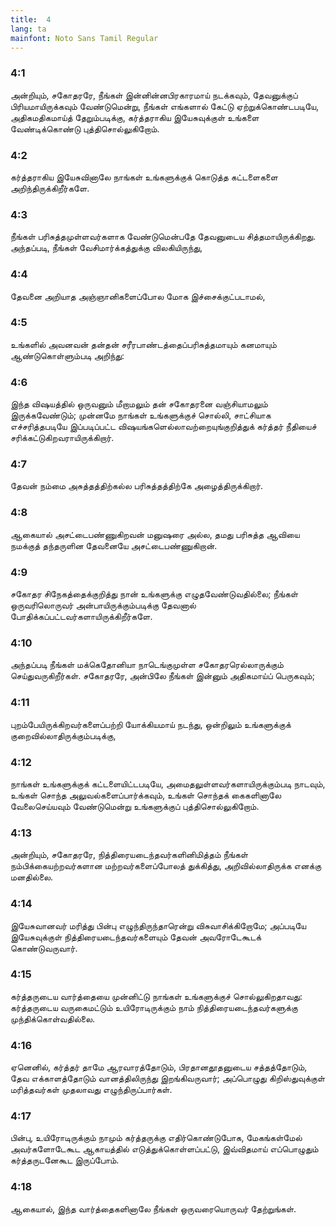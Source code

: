 ```yaml
---
title:  4
lang: ta
mainfont: Noto Sans Tamil Regular
---
```


###  4:1

அன்றியும், சகோதரரே, நீங்கள் இன்னின்னபிரகாரமாய் நடக்கவும், தேவனுக்குப் பிரியமாயிருக்கவும் வேண்டுமென்று, நீங்கள் எங்களால் கேட்டு ஏற்றுக்கொண்டபடியே, அதிகமதிகமாய்த் தேறும்படிக்கு, கர்த்தராகிய இயேசுவுக்குள் உங்களை வேண்டிக்கொண்டு புத்திசொல்லுகிறோம்.

###  4:2

கர்த்தராகிய இயேசுவினாலே நாங்கள் உங்களுக்குக் கொடுத்த கட்டளைகளை அறிந்திருக்கிறீர்களே.

###  4:3

நீங்கள் பரிசுத்தமுள்ளவர்களாக வேண்டுமென்பதே தேவனுடைய சித்தமாயிருக்கிறது. அந்தப்படி, நீங்கள் வேசிமார்க்கத்துக்கு விலகியிருந்து,

###  4:4

தேவனை அறியாத அஞ்ஞானிகளைப்போல மோக இச்சைக்குட்படாமல்,

###  4:5

உங்களில் அவனவன் தன்தன் சரீரபாண்டத்தைப்பரிசுத்தமாயும் கனமாயும் ஆண்டுகொள்ளும்படி அறிந்து:

###  4:6

இந்த விஷயத்தில் ஒருவனும் மீறாமலும் தன் சகோதரனை வஞ்சியாமலும் இருக்கவேண்டும்; முன்னமே நாங்கள் உங்களுக்குச் சொல்லி, சாட்சியாக எச்சரித்தபடியே இப்படிப்பட்ட விஷயங்களெல்லாவற்றையுங்குறித்துக் கர்த்தர் நீதியைச் சரிக்கட்டுகிறவராயிருக்கிறார்.

###  4:7

தேவன் நம்மை அசுத்தத்திற்கல்ல பரிசுத்தத்திற்கே அழைத்திருக்கிறார்.

###  4:8

ஆகையால் அசட்டைபண்ணுகிறவன் மனுஷரை அல்ல, தமது பரிசுத்த ஆவியை நமக்குத் தந்தருளின தேவனையே அசட்டைபண்ணுகிறான்.

###  4:9

சகோதர சிநேகத்தைக்குறித்து நான் உங்களுக்கு எழுதவேண்டுவதில்லை; நீங்கள் ஒருவரிலொருவர் அன்பாயிருக்கும்படிக்கு தேவனால் போதிக்கப்பட்டவர்களாயிருக்கிறீர்களே.

###  4:10

அந்தப்படி நீங்கள் மக்கெதோனியா நாடெங்குமுள்ள சகோதரரெல்லாருக்கும் செய்துவருகிறீர்கள். சகோதரரே, அன்பிலே நீங்கள் இன்னும் அதிகமாய்ப் பெருகவும்;

###  4:11

புறம்பேயிருக்கிறவர்களைப்பற்றி யோக்கியமாய் நடந்து, ஒன்றிலும் உங்களுக்குக் குறைவில்லாதிருக்கும்படிக்கு,

###  4:12

நாங்கள் உங்களுக்குக் கட்டளையிட்டபடியே, அமைதலுள்ளவர்களாயிருக்கும்படி நாடவும், உங்கள் சொந்த அலுவல்களைப்பார்க்கவும், உங்கள் சொந்தக் கைகளினாலே வேலைசெய்யவும் வேண்டுமென்று உங்களுக்குப் புத்திசொல்லுகிறோம்.

###  4:13

அன்றியும், சகோதரரே, நித்திரையடைந்தவர்களினிமித்தம் நீங்கள் நம்பிக்கையற்றவர்களான மற்றவர்களைப்போலத் துக்கித்து, அறிவில்லாதிருக்க எனக்கு மனதில்லை.

###  4:14

இயேசுவானவர் மரித்து பின்பு எழுந்திருந்தாரென்று விசுவாசிக்கிறோமே; அப்படியே இயேசுவுக்குள் நித்திரையடைந்தவர்களையும் தேவன் அவரோடேகூடக் கொண்டுவருவார்.

###  4:15

கர்த்தருடைய வார்த்தையை முன்னிட்டு நாங்கள் உங்களுக்குச் சொல்லுகிறதாவது: கர்த்தருடைய வருகைமட்டும் உயிரோடிருக்கும் நாம் நித்திரையடைந்தவர்களுக்கு முந்திக்கொள்வதில்லை.

###  4:16

ஏனெனில், கர்த்தர் தாமே ஆரவாரத்தோடும், பிரதானதூதனுடைய சத்தத்தோடும், தேவ எக்காளத்தோடும் வானத்திலிருந்து இறங்கிவருவார்; அப்பொழுது கிறிஸ்துவுக்குள் மரித்தவர்கள் முதலாவது எழுந்திருப்பார்கள்.

###  4:17

பின்பு, உயிரோடிருக்கும் நாமும் கர்த்தருக்கு எதிர்கொண்டுபோக, மேகங்கள்மேல் அவர்களோடேகூட ஆகாயத்தில் எடுத்துக்கொள்ளப்பட்டு, இவ்விதமாய் எப்பொழுதும் கர்த்தருடனேகூட இருப்போம்.

###  4:18

ஆகையால், இந்த வார்த்தைகளினாலே நீங்கள் ஒருவரையொருவர் தேற்றுங்கள்.

